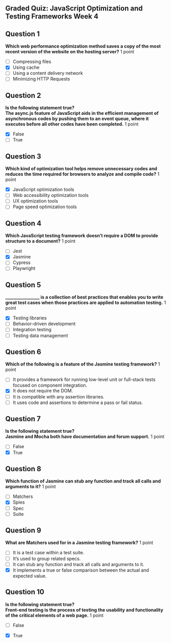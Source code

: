 ## Graded Quiz: JavaScript Optimization and Testing Frameworks Week 4

## Question 1
**Which web performance optimization method saves a copy of the most recent version of the website on the hosting server?**
1 point
- [ ] Compressing files
- [x] Using cache
- [ ] Using a content delivery network
- [ ] Minimizing HTTP Requests

## Question 2
**Is the following statement true?  
The async.js feature of JavaScript aids in the efficient management of asynchronous codes by pushing them to an event queue, where it executes before all other codes have been completed.**
1 point
- [x] False
- [ ] True

## Question 3
**Which kind of optimization tool helps remove unnecessary codes and reduces the time required for browsers to analyze and compile code?**
1 point
- [x] JavaScript optimization tools
- [ ] Web accessibility optimization tools
- [ ] UX optimization tools
- [ ] Page speed optimization tools

## Question 4
**Which JavaScript testing framework doesn’t require a DOM to provide structure to a document?**
1 point
- [ ] Jest
- [x] Jasmine
- [ ] Cypress
- [ ] Playwright

## Question 5
**________________ is a collection of best practices that enables you to write great test cases when those practices are applied to automation testing.**
1 point
- [x] Testing libraries
- [ ] Behavior-driven development
- [ ] Integration testing
- [ ] Testing data management

## Question 6
**Which of the following is a feature of the Jasmine testing framework?**
1 point
- [ ] It provides a framework for running low-level unit or full-stack tests focused on component integration.
- [x] It does not require the DOM.
- [ ] It is compatible with any assertion libraries.
- [ ] It uses code and assertions to determine a pass or fail status.

## Question 7
**Is the following statement true?  
Jasmine and Mocha both have documentation and forum support.**
1 point
- [ ] False
- [x] True

## Question 8
**Which function of Jasmine can stub any function and track all calls and arguments to it?**
1 point
- [ ] Matchers
- [x] Spies
- [ ] Spec
- [ ] Suite

## Question 9
**What are Matchers used for in a Jasmine testing framework?**
1 point
- [ ] It is a test case within a test suite.
- [ ] It’s used to group related specs.
- [ ] It can stub any function and track all calls and arguments to it.
- [x] It implements a true or false comparison between the actual and expected value.

## Question 10
**Is the following statement true?  
Front-end testing is the process of testing the usability and functionality of the critical elements of a web page.**
1 point
- [ ] False
- [x] True


